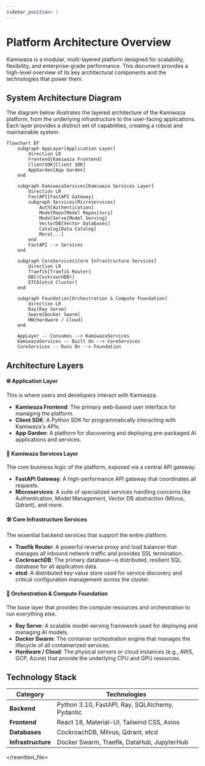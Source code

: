 ```yaml
---
sidebar_position: 1
---
```


# Platform Architecture Overview

Kamiwaza is a modular, multi-layered platform designed for scalability, flexibility, and enterprise-grade performance. This document provides a high-level overview of its key architectural components and the technologies that power them.

## System Architecture Diagram

The diagram below illustrates the layered architecture of the Kamiwaza platform, from the underlying infrastructure to the user-facing applications. Each layer provides a distinct set of capabilities, creating a robust and maintainable system.

```mermaid
flowchart BT
    subgraph AppLayer[Application Layer]
        direction LR
        Frontend[Kamiwaza Frontend]
        ClientSDK[Client SDK]
        AppGarden[App Garden]
    end

    subgraph KamiwazaServices[Kamiwaza Services Layer]
        direction LR
        FastAPI[FastAPI Gateway]
        subgraph Services[Microservices]
            Auth[Authentication]
            ModelRepo[Model Repository]
            ModelServe[Model Serving]
            VectorDB[Vector Databases]
            Catalog[Data Catalog]
            More[...]
        end
        FastAPI --> Services
    end

    subgraph CoreServices[Core Infrastructure Services]
        direction LR
        Traefik[Traefik Router]
        DB[(CockroachDB)]
        ETCD[etcd Cluster]
    end

    subgraph Foundation[Orchestration & Compute Foundation]
        direction LR
        Ray[Ray Serve]
        Swarm[Docker Swarm]
        HW[Hardware / Cloud]
    end

    AppLayer -- Consumes --> KamiwazaServices
    KamiwazaServices -- Built On --> CoreServices
    CoreServices -- Runs On --> Foundation
```

## Architecture Layers

#### 🌐 Application Layer
This is where users and developers interact with Kamiwaza.
-   **Kamiwaza Frontend**: The primary web-based user interface for managing the platform.
-   **Client SDK**: A Python SDK for programmatically interacting with Kamiwaza's APIs.
-   **App Garden**: A platform for discovering and deploying pre-packaged AI applications and services.

#### 🎯 Kamiwaza Services Layer
The core business logic of the platform, exposed via a central API gateway.
-   **FastAPI Gateway**: A high-performance API gateway that coordinates all requests.
-   **Microservices**: A suite of specialized services handling concerns like Authentication, Model Management, Vector DB abstraction (Milvus, Qdrant), and more.

#### 🛠️ Core Infrastructure Services
The essential backend services that support the entire platform.
-   **Traefik Router**: A powerful reverse proxy and load balancer that manages all inbound network traffic and provides SSL termination.
-   **CockroachDB**: The primary database—a distributed, resilient SQL database for all application data.
-   **etcd**: A distributed key-value store used for service discovery and critical configuration management across the cluster.

#### 🔧 Orchestration & Compute Foundation
The base layer that provides the compute resources and orchestration to run everything else.
-   **Ray Serve**: A scalable model-serving framework used for deploying and managing AI models.
-   **Docker Swarm**: The container orchestration engine that manages the lifecycle of all containerized services.
-   **Hardware / Cloud**: The physical servers or cloud instances (e.g., AWS, GCP, Azure) that provide the underlying CPU and GPU resources.

## Technology Stack

| Category          | Technologies                                     |
| ----------------- | ------------------------------------------------ |
| **Backend**       | Python 3.10, FastAPI, Ray, SQLAlchemy, Pydantic  |
| **Frontend**      | React 18, Material-UI, Tailwind CSS, Axios       |
| **Databases**     | CockroachDB, Milvus, Qdrant, etcd                |
| **Infrastructure**| Docker Swarm, Traefik, DataHub, JupyterHub       |

</rewritten_file> 